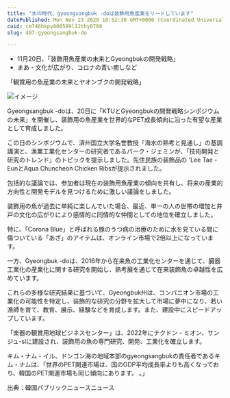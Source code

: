 ```yaml
---
title: "水の時代、gyeongsangbuk -doは装飾用魚産業をリードしています"
datePublished: Mon Nov 23 2020 10:52:30 GMT+0000 (Coordinated Universal Time)
cuid: cm746hkpy000509l12thy0760
slug: 407-gyeongsangbuk-do

---
```



- 11月20日、「装飾用魚産業の未来とGyeongbukの開発戦略」
- まあ - 文化が広がり、コロナの青い癒しなど

「観賞用の魚産業の未来とヤオンブクの開発戦略」

![イメージ](https://cdn.hashnode.com/res/hashnode/image/upload/v1739501847019/1f78216e-b19d-4f8c-87c3-55b49cddc373.jpeg)

Gyeongsangbuk -doは、20日に「KTUとGyeongbukの開発戦略シンポジウムの未来」を開催し、装飾用の魚産業を世界的なPET成長傾向に沿った有望な産業として育成しました。

この日のシンポジウムで、済州国立大学名誉教授「海水の熟考と見通し」の基調講演と、漁業工業化センターの研究者であるパー​​ク・ジェミンが、「技術開発と研究のトレンド」のトピックを提示しました。先住民族の装飾品の 'Lee Tae -EunとAqua Chuncheon Chicken Ribsが提示されました。

包括的な議論では、参加者は現在の装飾用魚産業の傾向を共有し、将来の産業的方向性と開発モデルを見つけるために激しい議論をしました。

装飾用の魚が過去に単純に楽しんでいた場合、最近、単一の人の世帯の増加と井戸の文化の広がりにより感情的に同情的な仲間としての地位を確立しました。

特に、「Corona Blue」と呼ばれる豚のうつ病の治療のために水を見ている間に傷ついている「あざ」のアイテムは、オンライン市場で2倍以上になっています。

一方、Gyeongbuk -doは、2016年から在来魚の工業化センターを通じて、臓器工業化の産業化に関する研究を開始し、熟考展を通じて在来装飾魚の卓越性を広めています。

これらの多様な研究結果に基づいて、Gyeongbuk州は、コンパニオン市場の工業化の可能性を特定し、装飾的な研究の分野を拡大して市場に夢中になり、若い漁師を育て、教育、展示、経験などを育成します。また、建設中にスピードアップしています。

「楽器の観賞用地球ビジネスセンター」は、2022年にナクドン - ミオン、サンジュ-siに建設され、装飾用の魚の専門研究、開発、工業化を確立します。

キム・ナム - イル、ドンゴン海の地域本部のgyeongsangbukの責任者であるキム・ナムは、「世界のPET関連市場は、国のGDP平均成長率よりも高くなっており、韓国のPET関連市場も同じ傾向にあります。 。」

出典：韓国パブリックニュースニュース